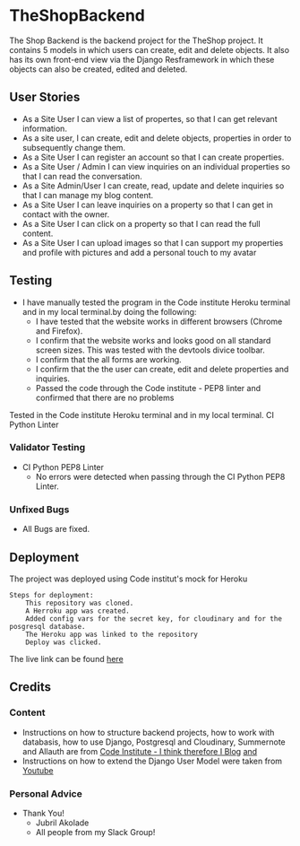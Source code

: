 # TheShopBackend

The Shop Backend is the backend project for the TheShop project.
It contains 5 models in which users can create, edit and delete objects. It also has its own front-end view via the Django Resframework in which these objects can also be created, edited and deleted.


<!-- The Project can be seen [here](https://slackbook2.herokuapp.com/) -->


## User Stories

- As a Site User I can view a list of propertes, so that I can get relevant information.
- As a site user, I can create, edit and delete objects, properties in order to subsequently change them.
- As a Site User I can register an account so that I can create properties.
- As a Site User / Admin I can view inquiries on an individual properties so that I can read the conversation.
- As a Site Admin/User I can create, read, update and delete inquiries so that I can manage my blog content.
- As a Site User I can leave inquiries on a property so that I can get in contact with the owner.
- As a Site User I can click on a property so that I can read the full content.
- As a Site User I can upload images so that I can support my properties and profile with pictures and add a personal touch to my avatar



## Testing 

- I have manually tested the program in the Code institute Heroku terminal and in my local terminal.by doing the following:
    - I have tested that the website works in different browsers (Chrome and Firefox).
    - I confirm that the website works and looks good on all standard screen sizes. This was tested with the devtools divice toolbar.
    - I confirm that the all forms are working.
    - I confirm that the the user can create, edit and delete properties and inquiries.
    - Passed the code through the Code institute - PEP8 linter and confirmed that there are no problems

   
 Tested in the Code institute Heroku terminal and in my local terminal.
    CI Python Linter
    

### Validator Testing

  - CI Python PEP8 Linter 
     - No errors were detected when passing through the CI Python PEP8 Linter.



### Unfixed Bugs

 - All Bugs are fixed.


## Deployment

The project was deployed using Code institut's mock for Heroku

    Steps for deployment:
        This repository was cloned.
        A Herroku app was created.
        Added config vars for the secret key, for cloudinary and for the posgresql database.
        The Heroku app was linked to the repository
        Deploy was clicked.

The live link can be found [here](https://theShopBackend.herokuapp.com/)


## Credits 

### Content

- Instructions on how to structure backend projects, how to work with databasis, how to use Django, Postgresql and Cloudinary, Summernote and Allauth are from [Code Institute - I think therefore I Blog](https://learn.codeinstitute.net/courses/course-v1:CodeInstitute+FST101+2021_T1/courseware/b31493372e764469823578613d11036b/fe4299adcd6743328183aab4e7ec5d13/)
[and](https://learn.codeinstitute.net/courses/course-v1:CodeInstitute+FST101+2021_T1/courseware/dc049b343a9b474f8d75822c5fda1582/a706dbb65b2d467a84e1bf67266851b1/)
- Instructions on how to extend the Django User Model were taken from [Youtube](https://www.youtube.com/watch?v=PtQiiknWUcI&t=9718s)




### Personal Advice

  - Thank You!
    -  Jubril Akolade
    - All people from my Slack Group!